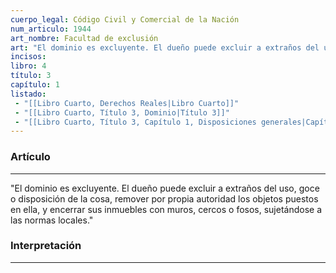 ```yaml
---
cuerpo_legal: Código Civil y Comercial de la Nación
num_articulo: 1944
art_nombre: Facultad de exclusión
art: "El dominio es excluyente. El dueño puede excluir a extraños del uso, goce o disposición de la cosa, remover por propia autoridad los objetos puestos en ella, y encerrar sus inmuebles con muros, cercos o fosos, sujetándose a las normas locales."
incisos: 
libro: 4
título: 3
capítulo: 1
listado:
 - "[[Libro Cuarto, Derechos Reales|Libro Cuarto]]"
 - "[[Libro Cuarto, Título 3, Dominio|Título 3]]"
 - "[[Libro Cuarto, Título 3, Capítulo 1, Disposiciones generales|Capítulo 1]]"
---
```

### Artículo
---
"El dominio es excluyente. El dueño puede excluir a extraños del uso, goce o disposición de la cosa, remover por propia autoridad los objetos puestos en ella, y encerrar sus inmuebles con muros, cercos o fosos, sujetándose a las normas locales."


### Interpretación
---
